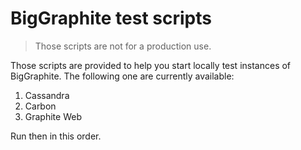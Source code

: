 # BigGraphite test scripts

> Those scripts are not for a production use.

Those scripts are provided to help you start locally test instances of BigGraphite.
The following one are currently available:

1. Cassandra
2. Carbon
3. Graphite Web

Run then in this order.
